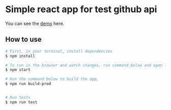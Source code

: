 # Simple react app for test github api 

You can see the [demo](https://github.com/slavic18/test_github_api/public/index.html) here.

## How to use

```bash
# First, in your terminal, install dependencies 
$ npm install

# To run in the browser and watch changes, run command below and open localhost
$ npm start

# Run the command below to build the app,
$ npm run build-prod


# Run tests 
$ npm run test
```
